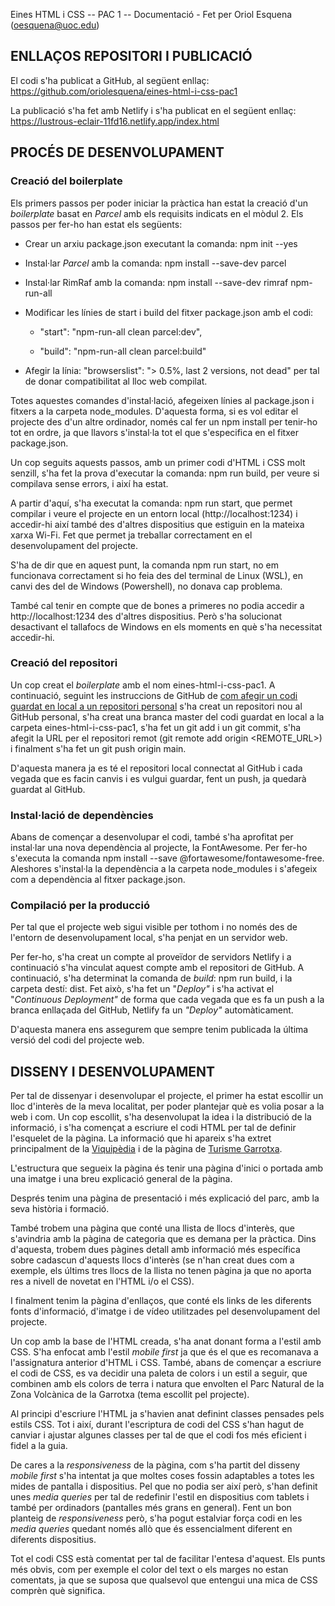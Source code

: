 Eines HTML i CSS -- PAC 1 -- Documentació - Fet per Oriol Esquena (oesquena@uoc.edu)

## ENLLAÇOS REPOSITORI I PUBLICACIÓ

El codi s'ha publicat a GitHub, al següent enllaç:
<https://github.com/oriolesquena/eines-html-i-css-pac1>

La publicació s'ha fet amb Netlify i s'ha publicat en el següent enllaç:
<https://lustrous-eclair-11fd16.netlify.app/index.html>

## PROCÉS DE DESENVOLUPAMENT

### Creació del boilerplate

Els primers passos per poder iniciar la pràctica han estat la creació
d\'un *boilerplate* basat en *Parcel* amb els requisits indicats en el
mòdul 2. Els passos per fer-ho han estat els següents:

-   Crear un arxiu package.json executant la comanda: npm init --yes

-   Instal·lar *Parcel* amb la comanda: npm install \--save-dev parcel

-   Instal·lar RimRaf amb la comanda: npm install \--save-dev rimraf
    npm-run-all

-   Modificar les línies de start i build del fitxer package.json amb el
    codi:

    -   \"start\": \"npm-run-all clean parcel:dev\",

    -   \"build\": \"npm-run-all clean parcel:build\"

-   Afegir la línia: \"browserslist\": \"\> 0.5%, last 2 versions, not
    dead\" per tal de donar compatibilitat al lloc web compilat.

Totes aquestes comandes d'instal·lació, afegeixen línies al package.json
i fitxers a la carpeta node_modules. D'aquesta forma, si es vol editar
el projecte des d'un altre ordinador, només cal fer un npm install per
tenir-ho tot en ordre, ja que llavors s'instal·la tot el que
s'especifica en el fitxer package.json.

Un cop seguits aquests passos, amb un primer codi d'HTML i CSS molt
senzill, s'ha fet la prova d'executar la comanda: npm run build, per
veure si compilava sense errors, i així ha estat.

A partir d'aquí, s'ha executat la comanda: npm run start, que permet
compilar i veure el projecte en un entorn local (http://localhost:1234)
i accedir-hi així també des d'altres dispositius que estiguin en la
mateixa xarxa Wi-Fi. Fet que permet ja treballar correctament en el
desenvolupament del projecte.

S'ha de dir que en aquest punt, la comanda npm run start, no em
funcionava correctament si ho feia des del terminal de Linux (WSL), en
canvi des del de Windows (Powershell), no donava cap problema.

També cal tenir en compte que de bones a primeres no podia accedir a
http://localhost:1234 des d'altres dispositius. Però s'ha solucionat
desactivant el tallafocs de Windows en els moments en què s'ha
necessitat accedir-hi.

### Creació del repositori

Un cop creat el *boilerplate* amb el nom eines-html-i-css-pac1. A
continuació, seguint les instruccions de GitHub de [com afegir un codi
guardat en local a un repositori
personal](https://docs.github.com/en/migrations/importing-source-code/using-the-command-line-to-import-source-code/adding-locally-hosted-code-to-github#adding-a-project-to-github-without-github-cli)
s'ha creat un repositori nou al GitHub personal, s'ha creat una branca
master del codi guardat en local a la carpeta eines-html-i-css-pac1,
s'ha fet un git add i un git commit, s'ha afegit la URL per el
repositori remot (git remote add origin \<REMOTE_URL\>) i finalment s'ha
fet un git push origin main.

D'aquesta manera ja es té el repositori local connectat al GitHub i cada
vegada que es facin canvis i es vulgui guardar, fent un push, ja quedarà
guardat al GitHub.

### Instal·lació de dependències

Abans de començar a desenvolupar el codi, també s'ha aprofitat per
instal·lar una nova dependència al projecte, la FontAwesome. Per fer-ho
s'executa la comanda npm install \--save \@fortawesome/fontawesome-free.
Aleshores s'instal·la la dependència a la carpeta node_modules i
s'afegeix com a dependència al fitxer package.json.

### Compilació per la producció

Per tal que el projecte web sigui visible per tothom i no només des de
l'entorn de desenvolupament local, s'ha penjat en un servidor web.

Per fer-ho, s'ha creat un compte al proveïdor de servidors Netlify i a
continuació s'ha vinculat aquest compte amb el repositori de GitHub. A
continuació, s'ha determinat la comanda de *build*: npm run build, i la
carpeta destí: dist. Fet això, s'ha fet un "*Deploy"* i s'ha activat el
"*Continuous Deployment"* de forma que cada vegada que es fa un push a
la branca enllaçada del GitHub, Netlify fa un *"Deploy"* automàticament.

D'aquesta manera ens assegurem que sempre tenim publicada la última
versió del codi del projecte web.

## DISSENY I DESENVOLUPAMENT

Per tal de dissenyar i desenvolupar el projecte, el primer ha estat
escollir un lloc d'interès de la meva localitat, per poder plantejar què
es volia posar a la web i com. Un cop escollit, s'ha desenvolupat la
idea i la distribució de la informació, i s'ha començat a escriure el
codi HTML per tal de definir l'esquelet de la pàgina. La informació que
hi apareix s'ha extret principalment de la
[Viquipèdia](https://ca.wikipedia.org/wiki/Parc_Natural_de_la_Zona_Volc%C3%A0nica_de_la_Garrotxa)
i de la pàgina de [Turisme
Garrotxa](https://ca.turismegarrotxa.com/territori-i-natura/parc-natural-i-espais-protegits/parc-natural-de-la-zona-volcanica-de-la-garrotxa/).

L'estructura que segueix la pàgina és tenir una pàgina d'inici o portada
amb una imatge i una breu explicació general de la pàgina.

Després tenim una pàgina de presentació i més explicació del parc, amb
la seva història i formació.

També trobem una pàgina que conté una llista de llocs d'interès, que
s'avindria amb la pàgina de categoria que es demana per la pràctica.
Dins d'aquesta, trobem dues pàgines detall amb informació més específica
sobre cadascun d'aquests llocs d'interès (se n'han creat dues com a
exemple, els últims tres llocs de la llista no tenen pàgina ja que no
aporta res a nivell de novetat en l'HTML i/o el CSS).

I finalment tenim la pàgina d'enllaços, que conté els links de les
diferents fonts d'informació, d'imatge i de vídeo utilitzades pel
desenvolupament del projecte.

Un cop amb la base de l'HTML creada, s'ha anat donant forma a l'estil
amb CSS. S'ha enfocat amb l'estil *mobile first* ja que és el que es
recomanava a l'assignatura anterior d'HTML i CSS. També, abans de
començar a escriure el codi de CSS, es va decidir una paleta de colors i
un estil a seguir, que combinen amb els colors de terra i natura que
envolten el Parc Natural de la Zona Volcànica de la Garrotxa (tema
escollit pel projecte).

Al principi d'escriure l'HTML ja s'havien anat definint classes pensades
pels estils CSS. Tot i així, durant l'escriptura de codi del CSS s'han
hagut de canviar i ajustar algunes classes per tal de que el codi fos
més eficient i fidel a la guia.

De cares a la *responsiveness* de la pàgina, com s'ha partit del disseny
*mobile first* s'ha intentat ja que moltes coses fossin adaptables a
totes les mides de pantalla i dispositius. Pel que no podia ser així
però, s'han definit unes *media queries* per tal de redefinir l'estil en
dispositius com tablets i també per ordinadors (pantalles més grans en
general). Fent un bon planteig de *responsiveness* però, s'ha pogut
estalviar força codi en les *media queries* quedant només allò que és
essencialment diferent en diferents dispositius.

Tot el codi CSS està comentat per tal de facilitar l'entesa d'aquest.
Els punts més obvis, com per exemple el color del text o els marges no
estan comentats, ja que se suposa que qualsevol que entengui una mica de
CSS comprèn què significa.
